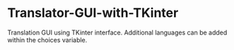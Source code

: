 # Translator-GUI-with-TKinter
Translation GUI using TKinter interface. Additional languages can be added within the choices variable.
